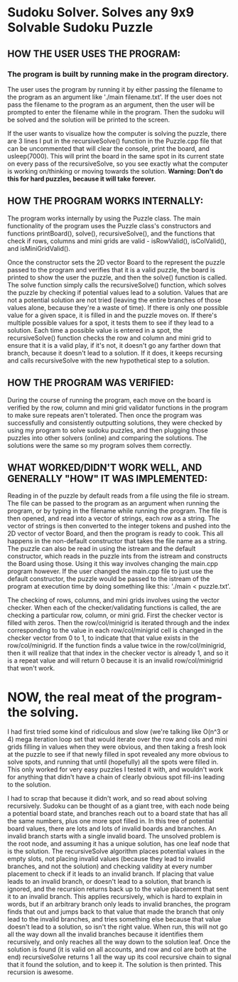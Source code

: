# Sudoku Solver. Solves any 9x9 Solvable Sudoku Puzzle

## HOW THE USER USES THE PROGRAM:
	
###	The program is built by running make in the program directory. 

The user uses the program by running it by either passing the filename to the program as an argument
like './main filename.txt'.  If the user does not pass the filename to the program as an argument, then the user 
will be prompted to enter the filename while in the program.  Then the sudoku will be solved and the solution 
will be printed to the screen.

If the user wants to visualize how the computer is solving the puzzle, there are 3 lines I put in the 
recursiveSolve() function in the Puzzle.cpp file that can be uncommented that will clear the console, print the
board, and usleep(7000). This will print the board in the same spot in its current state on every pass of the 
recursiveSolve, so you see exactly what the computer is working on/thinking or moving towards the solution.
**Warning: Don't do this for hard puzzles, because it will take forever.**



## HOW THE PROGRAM WORKS INTERNALLY:

The program works internally by using the Puzzle class.  The main functionality of the program uses
the Puzzle class's constructors and functions printBoard(), solve(), recursiveSolve(), and the functions that 
check if rows, columns and mini grids are valid - isRowValid(), isColValid(), and isMiniGridValid(). 

Once the constructor sets the 2D vector Board to the represent the puzzle passed to the program and
verifies that it is a valid puzzle, the board is printed to show the user the puzzle, and then the solve() function
is called. The solve function simply calls the recursiveSolve() function, which solves the puzzle by checking
if potential values lead to a solution. Values that are not a potential solution are not tried (leaving the entire
branches of those values alone, because they're a waste of time).  If there is only one possible value for a given
space, it is filled in and the puzzle moves on.  If there's multiple possible values for a spot, it tests them to
see if they lead to a solution.  Each time a possible value is entered in a spot, the recursiveSolve() function
checks the row and column and mini grid to ensure that it is a valid play, if it's not, it doesn't go any farther 
down that branch, because it doesn't lead to a solution.  If it does, it keeps recursing and calls recursiveSolve
with the new hypothetical step to a solution. 
	



## HOW THE PROGRAM WAS VERIFIED:

During the course of running the program, each move on the board is verified by the row, column
and mini grid validator functions in the program to make sure repeats aren't tolerated.  Then once the program
was successfully and consistently outputting solutions, they were checked by using my program to solve 
sudoku puzzles, and then plugging those puzzles into other solvers (online) and comparing the solutions.
The solutions were the same so my program solves them correctly. 




## WHAT WORKED/DIDN'T WORK WELL, AND GENERALLY "HOW" IT WAS IMPLEMENTED:

Reading in of the puzzle by default reads from a file using the file io stream. The file can be 
passed to the program as an argument when running the program, or by typing in the filename while running
the program. The file is then opened, and read into a vector of strings, each row as a string. The vector
of strings is then converted to the integer tokens and pushed into the 2D vector of vector<int> Board, and
then the program is ready to cook. This all happens in the non-default constructor that takes the file name
as a string. The puzzle can also be read in using the istream and the default constructor, which reads in the
puzzle ints from the istream and constructs the Board using those. Using it this way involves changing the 
main.cpp program however. If the user changed the main.cpp file to just use the default constructor, the puzzle
would be passed to the istream of the program at execution time by doing something like this: './main < puzzle.txt'.

The checking of rows, columns, and mini grids involves using the vector<int> checker.  When each 
of the checker/validating functions is called, the are checking a particular row, column, or mini grid.  First the
checker vector is filled with zeros. Then the row/col/minigrid is iterated through and the index corresponding
to the value in each row/col/minigrid cell is changed in the checker vector from 0 to 1, to indicate that that
value exists in the row/col/minigrid.  If the function finds a value twice in the row/col/minigrid, then it will
realize that that index in the checker vector is already 1, and so it is a repeat value and will return 0 because
it is an invalid row/col/minigrid that won't work.
	
#	NOW, the real meat of the program- the solving.
	
I had first tried some kind of ridiculous and slow (we're talking like O(n^3 or 4) mega iteration loop set
that would iterate over the row and cols and mini grids filling in values when they were obvious, and then 
taking a fresh look at the puzzle to see if that newly filled in spot revealed any more obvious to solve spots, and 
running that until (hopefully) all the spots were filled in. This only worked for very easy puzzles I tested it with,
and wouldn't work for anything that didn't have a chain of clearly obvious spot fill-ins leading to the solution.

I had to scrap that because it didn't work, and so read about solving recursively.  Sudoku can be thought
of as a giant tree, with each node being a potential board state, and branches reach out to a board state that
has all the same numbers, plus one more spot filled in. In this tree of potential board values, there are lots and lots 
of invalid boards and branches. An invalid branch starts with a single invalid board. The unsolved problem is 
the root node, and assuming it has a unique solution, has one leaf node that is the solution.  The recursiveSolve
algorithm places potential values in the empty slots, not placing invalid values (because they lead to invalid 
branches, and not the solution) and checking validity at every number placement to check if it leads to an
invalid branch.  If placing that value leads to an invalid branch, or doesn't lead to a solution, that branch is ignored, and
the recursion returns back up to the value placement that sent it to an invalid branch. This applies recursively, which 
is hard to explain in words, but if an arbitrary branch only leads to invalid branches, the program finds that out
and jumps back to that value that made the branch that only lead to the invalid branches, and tries something else
because that value doesn't lead to a solution, so isn't the right value.  When run, this will not go all the way down all
the invalid branches because it identifies them recursively, and only reaches all the way down to the solution leaf. Once
the solution is found (it is valid on all accounts, and row and col are both at the end) recursiveSolve returns 1
all the way up its cool recursive chain to signal that it found the solution, and to keep it.  The solution is then printed.
This recursion is awesome.




